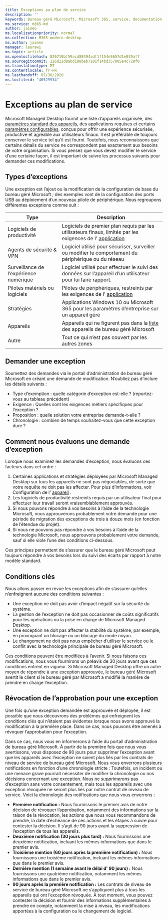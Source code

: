 ```yaml
---
title: Exceptions au plan de service
description: ''
keywords: Bureau géré Microsoft, Microsoft 365, service, documentation
ms.service: m365-md
author: jaimeo
ms.localizationpriority: normal
ms.collection: M365-modern-desktop
ms.author: jaimeo
manager: laurawi
ms.topic: article
ms.openlocfilehash: 826710bf59acd88494adf1f154e5657d1e039af7
ms.sourcegitcommit: 126d22d8abd190beb7101f14bd357005e4c729f0
ms.translationtype: MT
ms.contentlocale: fr-FR
ms.lasthandoff: 07/30/2020
ms.locfileid: "46529934"
---
```

# <a name="exceptions-to-the-service-plan"></a>Exceptions au plan de service

Microsoft Managed Desktop fournit une liste d’appareils organisée, des [paramètres standard des appareils](device-policies.md), des applications requises et certains [paramètres configurables](../working-with-managed-desktop/config-setting-overview.md), conçus pour offrir une expérience sécurisée, productive et agréable aux utilisateurs finaux. Il est préférable de toujours conserver le service tel qu’il est fourni. Toutefois, nous reconnaissons que certains détails du service ne correspondent pas exactement aux besoins de votre organisation. Si vous pensez que vous devez modifier le service d’une certaine façon, il est important de suivre les processus suivants pour demander ces modifications.
 
## <a name="types-of-exceptions"></a>Types d’exceptions

Une exception est l’ajout ou la modification de la configuration de base du bureau géré Microsoft ; des exemples vont de la configuration des ports USB au déploiement d’un nouveau pilote de périphérique. Nous regroupons différentes exceptions comme suit :

|Type  |Description  |
|---------|---------|
|Logiciels de productivité     |  Logiciels de premier plan requis par les utilisateurs finaux, limités par les exigences de l' [application](mmd-app-requirements.md)       |
|Agents de sécurité & VPN     |  Logiciel utilisé pour sécuriser, surveiller ou modifier le comportement du périphérique ou du réseau       |
|Surveillance de l’expérience numérique     |  Logiciel utilisé pour effectuer le suivi des données sur l’appareil d’un utilisateur pour lui faire rapport.       |
|Pilotes matériels ou logiciels     |   Pilotes de périphériques, restreints par les exigences de l' [application](mmd-app-requirements.md)      |
|Stratégies     | Applications Windows 10 ou Microsoft 365 pour les paramètres d’entreprise sur un appareil géré        |
|Appareils     | Appareils qui ne figurent pas dans la [liste](device-list.md) des appareils de bureau géré Microsoft        |
|Autre     |  Tout ce qui n’est pas couvert par les autres zones       |
 
## <a name="request-an-exception"></a>Demander une exception

Soumettez des demandes via le portail d’administration de bureau géré Microsoft en créant une demande de modification. N’oubliez pas d’inclure les détails suivants :

-   Type d’exemption : quelle catégorie d’exception est-elle ? (reportez-vous au tableau précédent)
-   Exigence : Quelles sont les exigences métiers spécifiques pour l’exception ?
-   Proposition : quelle solution votre entreprise demande-t-elle ?
-   Chronologie : combien de temps souhaitez-vous que cette exception dure ? 

## <a name="how-we-assess-an-exception-request"></a>Comment nous évaluons une demande d’exception

Lorsque nous examinez les demandes d’exception, nous évaluons ces facteurs dans cet ordre :
 
1.  Certaines applications et stratégies déployées par Microsoft Managed Desktop sur tous les appareils ne sont pas négociables, de sorte que votre requête ne doit pas les affecter. Pour plus d’informations, voir Configuration de l' [appareil](device-policies.md) .
2.  Les logiciels de productivité restreints requis par un utilisateur final pour effectuer leur travail seront vraisemblablement approuvés. 
3.  Si nous pouvons répondre à vos besoins à l’aide de la technologie Microsoft, nous approuverons probablement votre demande pour une période de migration des exceptions de trois à douze mois (en fonction de l’étendue du projet).
4.  Si nous ne pouvons pas répondre à vos besoins à l’aide de la technologie Microsoft, nous approuvons probablement votre demande, sauf si elle viole l’une des conditions ci-dessous.  

Ces principes permettent de s’assurer que le bureau géré Microsoft peut toujours répondre à vos besoins lors du suivi des écarts par rapport à notre modèle standard. 

## <a name="key-conditions"></a>Conditions clés

Nous allons passer en revue les exceptions afin de s’assurer qu’elles n’enfreignent aucune des conditions suivantes :

-   Une exception ne doit pas avoir d’impact négatif sur la sécurité du système. 
-   La gestion de l’exception ne doit pas occasionner de coûts significatifs pour les opérations ou la prise en charge de Microsoft Managed Desktop.
-   Une exception ne doit pas affecter la stabilité du système, par exemple, en provoquant un blocage ou un blocage du mode noyau.
-   Le changement ne doit pas nous empêcher d’utiliser le service ou le conflit avec la technologie principale de bureau géré Microsoft.

Ces conditions peuvent être modifiées à l’avenir. Si nous faisons ces modifications, nous vous fournirons un préavis de 30 jours avant que ces conditions entrent en vigueur.  Si Microsoft Managed Desktop offre un autre moyen de répondre à une exception approuvée, le bureau géré Microsoft avertit le client si le bureau géré par Microsoft a modifié la manière de prendre en charge l’exception. 

## <a name="revoking-approval-for-an-exception"></a>Révocation de l’approbation pour une exception

Une fois qu’une exception demandée est approuvée et déployée, il est possible que nous découvrons des problèmes qui enfreignent les conditions clés qui n’étaient pas évidentes lorsque nous avons approuvé la modification à la première place. Dans ce cas, nous pouvons être amenés à révoquer l’approbation pour l’exception.
 
Dans ce cas, nous vous en informerons à l’aide du portail d’administration de bureau géré Microsoft. À partir de la première fois que nous vous avertissons, vous disposez de 90 jours pour supprimer l’exception avant que les appareils avec l’exception ne soient plus liés par les contrats de niveau de service de bureau géré Microsoft. Nous vous enverrons plusieurs notifications en fonction d’une chronologie stricte : Toutefois, un incident ou une menace grave pourrait nécessiter de modifier la chronologie ou nos décisions concernant une exception. Nous ne *supprimerons* pas d’exception sans votre consentement, mais tous les appareils avec une exception révoquée ne seront plus liés par notre contrat de niveau de service. Voici la chronologie des notifications que nous vous enverrons :

- **Première notification :** Nous fournissons le premier avis de notre décision de révoquer l’approbation, notamment des informations sur la raison de la révocation, les actions que nous vous recommandons de prendre, la date d’échéance de ces actions et les étapes à suivre pour contester la décision. Il s’agit de 90 jours avant la suppression de l’exception de tous les appareils. 
- **Deuxième notification (30 jours plus tard) :** Nous fournissons une deuxième notification, incluant les mêmes informations que dans le premier avis. 
- **Troisième mention (60 jours après la première notification) :** Nous fournissons une troisième notification, incluant les mêmes informations que dans le premier avis. 
- **Dernière mention (1 semaine avant le délai d' 90 jours) :** Nous fournissons une quatrième notification, notamment les mêmes informations que dans le premier avis.
- **90 jours après la première notification :** Les contrats de niveau de service de bureau géré Microsoft ne s’appliquent plus à tous les appareils qui ont l’exception révoquée. À tout moment, vous pouvez contester la décision et fournir des informations supplémentaires à prendre en compte, notamment la mise à niveau, les modifications apportées à la configuration ou le changement de logiciel. 


